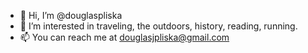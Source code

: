 - 👋 Hi, I’m @douglaspliska
- 👀 I’m interested in traveling, the outdoors, history, reading, running.
- 📫 You can reach me at douglasjpliska@gmail.com

<!---
douglaspliska/douglaspliska is a ✨ special ✨ repository because its `README.md` (this file) appears on your GitHub profile.
You can click the Preview link to take a look at your changes.
--->
